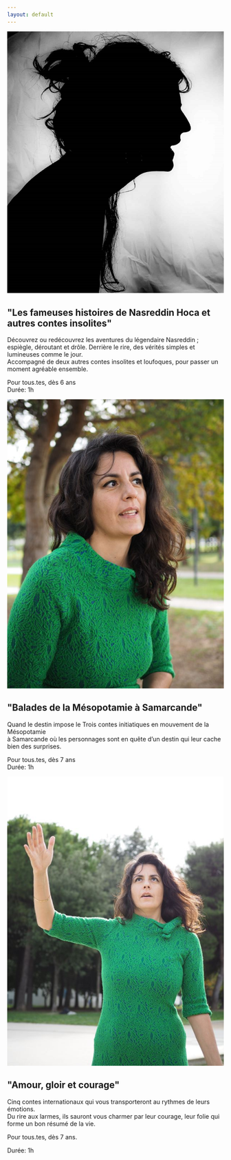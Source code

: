 ```yaml
---
layout: default
---
```


<div class="spe">
<div class="un">
<img
src="./photo/affiche.JPG"
alt="Affiche du spectacle"
class="img-un"
/>
</div>
<div class="deux">
<h2 class="titre-un">
"Les fameuses histoires de Nasreddin Hoca et autres contes insolites"
</h2>
<p>
Découvrez ou redécouvrez les aventures du légendaire Nasreddin ;
<br />
espiègle, déroutant et drôle. Derrière le rire, des vérités simples et
lumineuses comme le jour. <br/>  Accompagné de deux autres contes insolites
et loufoques, pour passer un moment agréable ensemble.
</p>
<p>
Pour tous.tes, dès 6 ans <br />
Durée: 1h
</p>
</div>
<div class="trois">
<img
src="./photo/PA250143.JPG"
alt="Affiche du spectacle"
class="img-deux"
/>
</div>
<div class="quatre">
<h2 class="titre-deux">"Balades de la Mésopotamie à Samarcande"</h2>
<p>
Quand le destin impose le Trois contes initiatiques en mouvement de la
Mésopotamie <br/> à Samarcande où les personnages sont en quête d’un destin
qui leur cache bien des surprises.
</p>
<p>
Pour tous.tes, dès 7 ans <br />
Durée: 1h
</p>
</div>
<div class="cinq">
<img
src="./photo/PA250098.JPG"
alt="Affiche du spectacle"
class="img-trois"
/>
</div>
<div class="six">
<h2 class="titre-trois">"Amour, gloir et courage"</h2>
<p>
Cinq contes internationaux qui vous transporteront au rythmes de leurs
émotions.  <br /> Du rire aux larmes, ils sauront vous charmer par leur
courage, leur folie qui forme un bon résumé de la vie.
</p>

<p>Pour tous.tes, dès 7 ans.</p>
<p>Durée: 1h</p>
</div>
</div>
 
